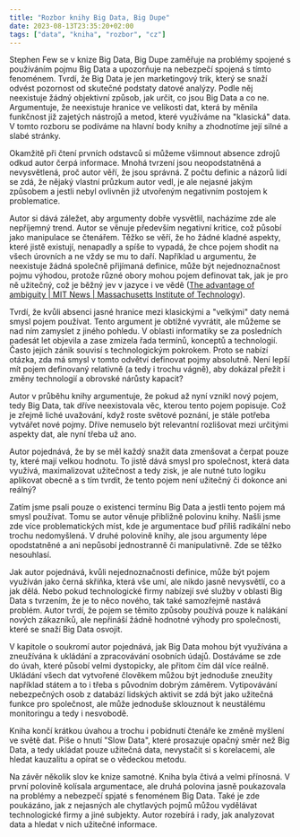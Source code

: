 ```yaml
---
title: "Rozbor knihy Big Data, Big Dupe"
date: 2023-08-13T23:35:20+02:00
tags: ["data", "kniha", "rozbor", "cz"]
---
```

Stephen Few se v knize Big Data, Big Dupe zaměřuje na problémy spojené s používáním pojmu Big Data a upozorňuje na nebezpečí spojená s tímto fenoménem. Tvrdí, že Big Data je jen marketingový trik, který se snaží odvést pozornost od skutečné podstaty datové analýzy. Podle něj neexistuje žádný objektivní způsob, jak určit, co jsou Big Data a co ne. Argumentuje, že neexistuje hranice ve velikosti dat, která by měnila funkčnost již zajetých nástrojů a metod, které využíváme na "klasická" data. V tomto rozboru se podíváme na hlavní body knihy a zhodnotíme její silné a slabé stránky.

Okamžitě při čtení prvních odstavců si můžeme všimnout absence zdrojů odkud autor čerpá informace. Mnohá tvrzení jsou neopodstatněná a nevysvětlená, proč autor věří, že jsou správná. Z počtu definic a názorů lidí se zdá, že nějaký vlastní průzkum autor vedl, je ale nejasné jakým způsobem a jestli nebyl ovlivněn již utvořeným negativním postojem k problematice.

Autor si dává záležet, aby argumenty dobře vysvětlil, nacházíme zde ale nepříjemný trend. Autor se věnuje především negativní kritice, což působí jako manipulace se čtenářem. Těžko se věří, že ho žádné kladné aspekty, které jistě existují, nenapadly a spíše to vypadá, že chce pojem shodit na všech úrovních a ne vždy se mu to daří. Například u argumentu, že neexistuje žádná společně přijímaná definice, může být nejednoznačnost pojmu výhodou, protože různé obory mohou pojem definovat tak, jak je pro ně užitečný, což je běžný jev v jazyce i ve vědě ([The advantage of ambiguity | MIT News | Massachusetts Institute of Technology](https://news.mit.edu/2012/ambiguity-in-language-0119)). 

Tvrdí, že kvůli absenci jasné hranice mezi klasickými a "velkými" daty nemá smysl pojem používat. Tento argument je obtížné vyvrátit, ale můžeme se nad ním zamyslet z jiného pohledu. V oblasti informatiky se za posledních padesát let objevila a zase zmizela řada termínů, konceptů a technologií. Často jejich zánik souvisí s technologickým pokrokem. Proto se nabízí otázka, zda má smysl v tomto odvětví definovat pojmy absolutně. Není lepší mít pojem definovaný relativně (a tedy i trochu vágně), aby dokázal přežít i změny technologií a obrovské nárůsty kapacit?

Autor v průběhu knihy argumentuje, že pokud až nyní vznikl nový pojem, tedy Big Data, tak dříve neexistovala věc, kterou tento pojem popisuje. Což je zřejmě liché uvažování, když roste světové poznání, je stále potřeba vytvářet nové pojmy. Dříve nemuselo být relevantní rozlišovat mezi určitými aspekty dat, ale nyní třeba už ano.

Autor pojednává, že by se měl každý snažit data zmenšovat a čerpat pouze ty, které mají velkou hodnotu. To jistě dává smysl pro společnost, která data využívá, maximalizovat užitečnost a tedy zisk, je ale nutné tuto logiku aplikovat obecně a s tím tvrdit, že tento pojem není užitečný či dokonce ani reálný?

Zatím jsme psali pouze o existenci termínu Big Data a jestli tento pojem má smysl používat. Tomu se autor věnuje přibližně polovinu knihy. Našli jsme zde více problematických míst, kde je argumentace buď příliš radikální nebo trochu nedomyšlená. V druhé polovině knihy, ale jsou argumenty lépe opodstatněné a ani nepůsobí jednostranně či manipulativně. Zde se těžko nesouhlasí.

Jak autor pojednává, kvůli nejednoznačnosti definice, může být pojem využíván jako černá skříňka, která vše umí, ale nikdo jasně nevysvětlí, co a jak dělá. Nebo pokud technologické firmy nabízejí své služby v oblasti Big Data s tvrzením, že je to něco nového, tak také samozřejmě nastává problém. Autor tvrdí, že pojem se těmito způsoby používá pouze k nalákání nových zákazníků, ale nepřináší žádně hodnotné výhody pro společnosti, které se snaží Big Data osvojit.

V kapitole o soukromí autor pojednává, jak Big Data mohou být využívána a zneužívána k ukládání a zpracovávání osobních údajů. Dostáváme se zde do úvah, které působí velmi dystopicky, ale přitom čím dál více reálně. Ukládání všech dat vytvořené člověkem můžou být jednoduše zneužity například státem a to i třeba s původním dobrým záměrem. Vytipovávání nebezpečných osob z databází lidských aktivit se zdá být jako užitečná funkce pro společnost, ale může jednoduše sklouznout k neustálému monitoringu a tedy i nesvobodě.

Kniha končí krátkou úvahou a trochu i pobídnutí čtenáře ke změně myšlení ve světě dat. Píše o hnutí "Slow Data", které prosazuje opačný směr než Big Data, a tedy ukládat pouze užitečná data, nevystačit si s korelacemi, ale hledat kauzalitu a opírat se o vědeckou metodu.

Na závěr několik slov ke knize samotné. Kniha byla čtivá a velmi přínosná. V první polovině kolísala argumentace, ale druhá polovina jasně poukazovala na problémy a nebezpečí spjaté s fenoménem Big Data. Také je zde poukázáno, jak z nejasných ale chytlavých pojmů můžou vydělávat technologické firmy a jiné subjekty. Autor rozebírá i rady, jak analyzovat data a hledat v nich užitečné informace.